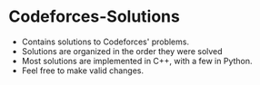 # Codeforces-Solutions
- Contains solutions to Codeforces' problems.
- Solutions are organized in the order they were solved
- Most solutions are implemented in C++, with a few in Python.
- Feel free to make valid changes.
